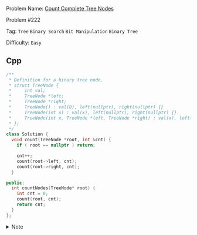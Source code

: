 Problem Name: [Count Complete Tree Nodes](https://leetcode.com/problems/count-complete-tree-nodes/description/)

Problem #222

Tag: `Tree` `Binary Search` `Bit Manipulation` `Binary Tree`

Difficulty: `Easy`

## Cpp

```cpp
/**
 * Definition for a binary tree node.
 * struct TreeNode {
 *     int val;
 *     TreeNode *left;
 *     TreeNode *right;
 *     TreeNode() : val(0), left(nullptr), right(nullptr) {}
 *     TreeNode(int x) : val(x), left(nullptr), right(nullptr) {}
 *     TreeNode(int x, TreeNode *left, TreeNode *right) : val(x), left(left), right(right) {}
 * };
 */
class Solution {
  void count(TreeNode *root, int &cnt) {
    if ( root == nullptr ) return;

    cnt++;
    count(root->left, cnt);
    count(root->right, cnt);
  }

public:
  int countNodes(TreeNode* root) {
    int cnt = 0;
    count(root, cnt);
    return cnt;
  }
};
```

<details>
  <summary>Note</summary>
  <li>Traverse the tree & count the not <code>nullptr</code> nodes</li>
</details>
